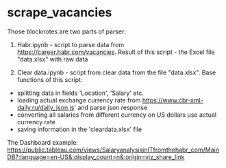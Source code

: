# scrape_vacancies

Those blocknotes are two parts of parser:
1. Habr.ipynb - script to parse data from https://career.habr.com/vacancies. Result of this script - the Excel file "data.xlsx" with raw data

2. Clear data.ipynb - script from clear data from the file "data.xlsx". Base functions of this script:
* splitting data in fields 'Location', 'Salary' etc.
* loading actual exchange currency rate from https://www.cbr-xml-daily.ru/daily_json.js' and parse json response
* converting all salaries from different currency on US dollars use actual currency rate
* saving information in the 'cleardata.xlsx' file

The Dashboard example: https://public.tableau.com/views/SalaryanalysisinITfromthehabr_com/MainDB?:language=en-US&:display_count=n&:origin=viz_share_link
